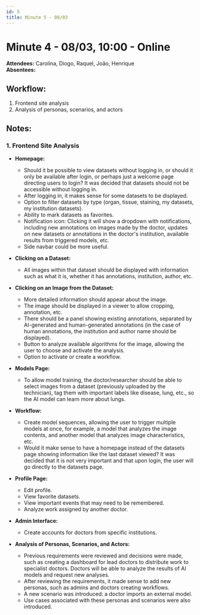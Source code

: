 ```yaml
---
id: 5
title: Minute 5 - 08/03
---
```


# Minute 4 - 08/03, 10:00 - Online

**Attendees:** Carolina, Diogo, Raquel, João, Henrique  
**Absentees:** 

## Workflow:  
1. Frontend site analysis
2. Analysis of personas, scenarios, and actors

## Notes:

### 1. **Frontend Site Analysis**

- **Homepage:**
    - Should it be possible to view datasets without logging in, or should it only be available after login, or perhaps just a welcome page directing users to login? It was decided that datasets should not be accessible without logging in.
    - After logging in, it makes sense for some datasets to be displayed.
    - Option to filter datasets by type (organ, tissue, staining, my datasets, my institution datasets).
    - Ability to mark datasets as favorites.
    - Notification icon: Clicking it will show a dropdown with notifications, including new annotations on images made by the doctor, updates on new datasets or annotations in the doctor's institution, available results from triggered models, etc.
    - Side navbar could be more useful.

- **Clicking on a Dataset:**
    - All images within that dataset should be displayed with information such as what it is, whether it has annotations, institution, author, etc.
  
- **Clicking on an Image from the Dataset:**
    - More detailed information should appear about the image.
    - The image should be displayed in a viewer to allow cropping, annotation, etc.
    - There should be a panel showing existing annotations, separated by AI-generated and human-generated annotations (in the case of human annotations, the institution and author name should be displayed).
    - Button to analyze available algorithms for the image, allowing the user to choose and activate the analysis.
    - Option to activate or create a workflow.

- **Models Page:**
    - To allow model training, the doctor/researcher should be able to select images from a dataset (previously uploaded by the technician), tag them with important labels like disease, lung, etc., so the AI model can learn more about lungs.

- **Workflow:**
    - Create model sequences, allowing the user to trigger multiple models at once, for example, a model that analyzes the image contents, and another model that analyzes image characteristics, etc.
    - Would it make sense to have a homepage instead of the datasets page showing information like the last dataset viewed? It was decided that it is not very important and that upon login, the user will go directly to the datasets page.

- **Profile Page:**
    - Edit profile.
    - View favorite datasets.
    - View important events that may need to be remembered.
    - Analyze work assigned by another doctor.

- **Admin Interface:**
    - Create accounts for doctors from specific institutions.

- **Analysis of Personas, Scenarios, and Actors:**
    - Previous requirements were reviewed and decisions were made, such as creating a dashboard for lead doctors to distribute work to specialist doctors. Doctors will be able to analyze the results of AI models and request new analyses.
    - After reviewing the requirements, it made sense to add new personas, such as admins and doctors creating workflows.
    - A new scenario was introduced: a doctor imports an external model.
    - Use cases associated with these personas and scenarios were also introduced.

